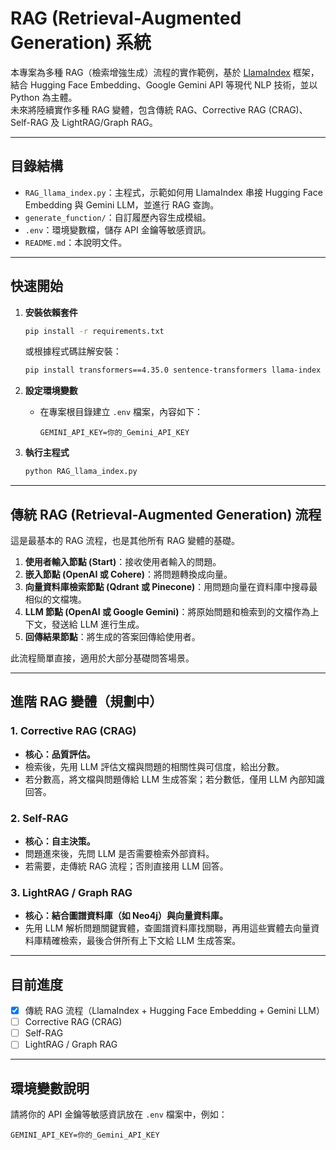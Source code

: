 # RAG (Retrieval-Augmented Generation) 系統

本專案為多種 RAG（檢索增強生成）流程的實作範例，基於 [LlamaIndex](https://github.com/jerryjliu/llama_index) 框架，結合 Hugging Face Embedding、Google Gemini API 等現代 NLP 技術，並以 Python 為主體。  
未來將陸續實作多種 RAG 變體，包含傳統 RAG、Corrective RAG (CRAG)、Self-RAG 及 LightRAG/Graph RAG。

---

## 目錄結構

- `RAG_llama_index.py`：主程式，示範如何用 LlamaIndex 串接 Hugging Face Embedding 與 Gemini LLM，並進行 RAG 查詢。
- `generate_function/`：自訂履歷內容生成模組。
- `.env`：環境變數檔，儲存 API 金鑰等敏感資訊。
- `README.md`：本說明文件。

---

## 快速開始

1. **安裝依賴套件**
   ```sh
   pip install -r requirements.txt
   ```
   或根據程式碼註解安裝：
   ```sh
   pip install transformers==4.35.0 sentence-transformers llama-index llama-index-embeddings-huggingface llama-index-llms-gemini python-decouple trulens-eval
   ```

2. **設定環境變數**
   - 在專案根目錄建立 `.env` 檔案，內容如下：
     ```
     GEMINI_API_KEY=你的_Gemini_API_KEY
     ```

3. **執行主程式**
   ```sh
   python RAG_llama_index.py
   ```

---

## 傳統 RAG (Retrieval-Augmented Generation) 流程

這是最基本的 RAG 流程，也是其他所有 RAG 變體的基礎。

1. **使用者輸入節點 (Start)**：接收使用者輸入的問題。
2. **嵌入節點 (OpenAI 或 Cohere)**：將問題轉換成向量。
3. **向量資料庫檢索節點 (Qdrant 或 Pinecone)**：用問題向量在資料庫中搜尋最相似的文檔塊。
4. **LLM 節點 (OpenAI 或 Google Gemini)**：將原始問題和檢索到的文檔作為上下文，發送給 LLM 進行生成。
5. **回傳結果節點**：將生成的答案回傳給使用者。

此流程簡單直接，適用於大部分基礎問答場景。

---

## 進階 RAG 變體（規劃中）

### 1. Corrective RAG (CRAG)

- **核心：品質評估。**
- 檢索後，先用 LLM 評估文檔與問題的相關性與可信度，給出分數。
- 若分數高，將文檔與問題傳給 LLM 生成答案；若分數低，僅用 LLM 內部知識回答。

### 2. Self-RAG

- **核心：自主決策。**
- 問題進來後，先問 LLM 是否需要檢索外部資料。
- 若需要，走傳統 RAG 流程；否則直接用 LLM 回答。

### 3. LightRAG / Graph RAG

- **核心：結合圖譜資料庫（如 Neo4j）與向量資料庫。**
- 先用 LLM 解析問題關鍵實體，查圖譜資料庫找關聯，再用這些實體去向量資料庫精確檢索，最後合併所有上下文給 LLM 生成答案。

---

## 目前進度

- [x] 傳統 RAG 流程（LlamaIndex + Hugging Face Embedding + Gemini LLM）
- [ ] Corrective RAG (CRAG)
- [ ] Self-RAG
- [ ] LightRAG / Graph RAG

---

## 環境變數說明

請將你的 API 金鑰等敏感資訊放在 `.env` 檔案中，例如：

```
GEMINI_API_KEY=你的_Gemini_API_KEY
```

